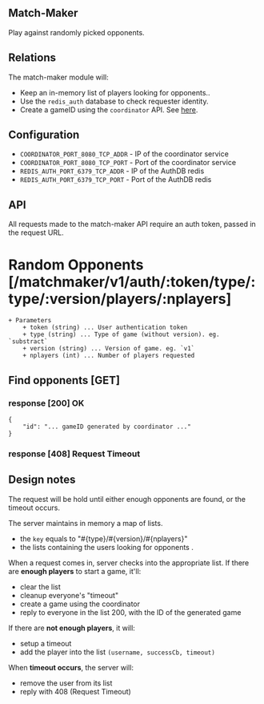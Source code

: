 Match-Maker
-----------

Play against randomly picked opponents.

Relations
---------

The match-maker module will:

 * Keep an in-memory list of players looking for opponents..
 * Use the `redis_auth` database to check requester identity.
 * Create a gameID using the `coordinator` API. See [here](https://github.com/j3k0/ganomede-coordinator#inactive-games-collection-coordinatorv1authtokentypeversiongames).

Configuration
-------------

 * `COORDINATOR_PORT_8080_TCP_ADDR` - IP of the coordinator service
 * `COORDINATOR_PORT_8080_TCP_PORT` - Port of the coordinator service
 * `REDIS_AUTH_PORT_6379_TCP_ADDR` - IP of the AuthDB redis
 * `REDIS_AUTH_PORT_6379_TCP_PORT` - Port of the AuthDB redis

API
---

All requests made to the match-maker API require an auth token, passed in the request URL.

# Random Opponents [/matchmaker/v1/auth/:token/type/:type/:version/players/:nplayers]

    + Parameters
        + token (string) ... User authentication token
        + type (string) ... Type of game (without version). eg. `substract`
        + version (string) ... Version of game. eg. `v1`
        + nplayers (int) ... Number of players requested

## Find opponents [GET]

### response [200] OK

    {
        "id": "... gameID generated by coordinator ..."
    }

### response [408] Request Timeout

## Design notes

The request will be hold until either enough opponents are found, or the timeout occurs.

The server maintains in memory a map of lists.

 * the `key` equals to "#{type}/#{version}/#{nplayers}"
 * the lists containing the users looking for opponents .

When a request comes in, server checks into the appropriate list. If there are **enough players** to start a game, it'll:

 * clear the list
 * cleanup everyone's "timeout"
 * create a game using the coordinator
 * reply to everyone in the list 200, with the ID of the generated game

If there are **not enough players**, it will:

 * setup a timeout
 * add the player into the list `(username, successCb, timeout)`

When **timeout occurs**, the server will:

 * remove the user from its list
 * reply with 408 (Request Timeout)

